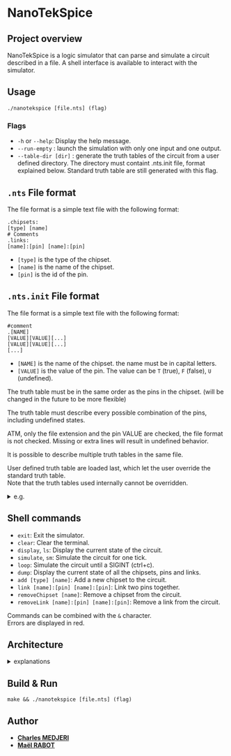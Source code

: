 # NanoTekSpice

## Project overview

NanoTekSpice is a logic simulator that can parse and simulate a circuit described in a file.
A shell interface is available to interact with the simulator.

## Usage

    ./nanotekspice [file.nts] (flag)

### Flags

- `-h` or `--help`: Display the help message.
- `--run-empty` : launch the simulation with only one input and one output.
- `--table-dir [dir]` : generate the truth tables of the circuit from a user defined directory. The directory must containt .nts.init file, format explained below. Standard truth table are still generated with this flag.

## `.nts` File format

The file format is a simple text file with the following format:

    .chipsets:
    [type] [name]
    # Comments
    .links:
    [name]:[pin] [name]:[pin]

- `[type]` is the type of the chipset.
- `[name]` is the name of the chipset.
- `[pin]` is the id of the pin.

## `.nts.init` File format

The file format is a simple text file with the following format:

    #comment
    .[NAME]
    [VALUE][VALUE][...]
    [VALUE][VALUE][...]
    [...]

- `[NAME]` is the name of the chipset. the name must be in capital letters.
- `[VALUE]` is the value of the pin. The value can be `T` (true), `F` (false), `U` (undefined).

The truth table must be in the same order as the pins in the chipset. (will be changed in the future to be more flexible)

The truth table must describe every possible combination of the pins, including undefined states.

ATM, only the file extension and the pin VALUE are checked, the file format is not checked. Missing or extra lines will result in undefined behavior.

It is possible to describe multiple truth tables in the same file.   

User defined truth table are loaded last, which let the user override the standard truth table.<br>Note that the truth tables used internally cannot be overridden.

<details>
  <summary>e.g.</summary>

    # AND Truth Table
    .AND
    TTT
    TFF
    TUF
    FTF
    FFF
    FUF
    UTF
    UUF
    UUU

    # OR Truth Table
    .OR
    TTT
    TFT
    TUT
    FTT
    FFF
    FUF
    UTT
    UUF
    UUU

</details>

## Shell commands

- `exit`: Exit the simulator.
- `clear`: Clear the terminal.
- `display`, `ls`: Display the current state of the circuit.
- `simulate`, `sm`: Simulate the circuit for one tick.
- `loop`: Simulate the circuit until a SIGINT (ctrl+c).
- `dump`: Display the current state of all the chipsets, pins and links.
- `add [type] [name]`: Add a new chipset to the circuit.
- `link [name]:[pin] [name]:[pin]`: Link two pins together.
- `removeChipset [name]`: Remove a chipset from the circuit.
- `removeLink [name]:[pin] [name]:[pin]`: Remove a link from the circuit.

Commands can be combined with the `&` character.<br>
Errors are displayed in red.

## Architecture

<details>
  <summary>explanations</summary>

### Component Management

The `Manager` class is responsible for managing components in the application. It uses a factory pattern to create components based on their type. The `_factory` method is used to create components of various types, including logic gates and special components like input, output, clock, true, and false. The created component is then added to the `_components` map using the `_addComponent` method.

### Link Management

The `Manager` class also manages the links between components. The `addLink` method is used to establish a link between two components. It takes the source component, source pin, destination component, and destination pin as parameters. The `removeLink` method is used to remove a link between two components.

### Simulation

The `Manager` class handles the simulation of the circuit. The `simulate` method is used to update the state of all components in the circuit based on the current tick.

### Parsing

The `Manager` class is responsible for parsing command line arguments and .nts files. It uses the `_parserLoop` method to read each line of the file and handle different stages of parsing, such as chipset and link stages.

### Truth Tables

The `Manager` class initializes truth tables from a specified directory using the `initializeTruthTables` method. It reads each file in the directory and generates a truth table from it using the `_generateTruthTableFromFile` method.

### Command Execution

The `Manager` class can execute various commands, such as `simulate`, `display`, `dump`, and `loop`. It also handles commands for adding and removing links and chipsets. The `_handleCommand` method is used to execute a command based on the input string.

### Error Handling

The `CustomError` class is used to handle custom exceptions in the application. It is thrown when an error occurs, such as when a file cannot be opened or an invalid character is found in a truth table.

</details>

## Build & Run

    make && ./nanotekspice [file.nts] (flag)

## Author

- [**Charles MEDJERI**](https://www.linkedin.com/in/charles-madjeri/)
- [**Maël RABOT**](https://www.linkedin.com/in/mael-rabot/)
